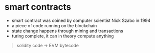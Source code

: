 # smart contracts

- smart contract was coined by computer scientist Nick Szabo in 1994
- a piece of code running on the blockchain
- state change happens through mining and transactions
- turing complete, it can in theory compute anything


> solidity code -> EVM bytecode



